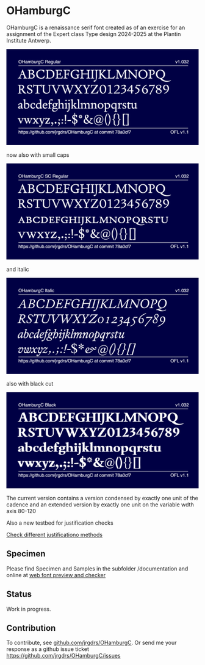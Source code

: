 # OHamburgC

OHamburgC is a renaissance serif font created as of an exercise for an assignment of the Expert class Type design 2024-2025 at the Plantin Institute Antwerp. 

![Sample Image](documentation/image-OHamburgC-Regular.png)

now also with small caps

![Sample Image](documentation/image-OHamburgCSC-Regular.png)

and italic

![Sample Image](documentation/image-OHamburgC-Italic.png)


also with black cut

![Sample Image](documentation/image-OHamburgC-Black.png)


The current version contains a version condensed by exactly one unit of the cadence and an extended version by exactly one unit on the variable wdth axis 80-120


Also a new testbed for justification checks

<a href="https://jrgdrs.github.io/OHamburgC/index_v5.html">Check different justificationo methods</a>


## Specimen

Please find Specimen and Samples in the subfolder /documentation and online at <a href="https://jrgdrs.github.io/OHamburgC/index.html">web font preview and checker</a>

## Status

Work in progress.

## Contribution

To contribute, see <a href="https://github.com/jrgdrs/OHamburgC">github.com/jrgdrs/OHamburgC</a>.
Or send me your response as a github issue ticket https://github.com/jrgdrs/OHamburgC/issues
